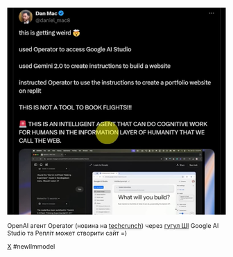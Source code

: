 <!--
date: 2025-01-25T20:03:12
photo: ![Photo](2025-01-25-20-03-12.jpg)


-->

![Photo](2025-01-25-20-03-12.jpg)

OpenAI агент Operator (новина на  [techcrunch](https://techcrunch.com/2025/01/23/openai-launches-operator-an-ai-agent-that-performs-tasks-autonomously/)) через  [гугул ШІ](https://aistudio.google.com/prompts/new_chat) Google AI Studio та Репліт может створити сайт =)

 [X](https://x.com/daniel_mac8/status/1882636983475855592?mx=2)
 #newllmmodel
